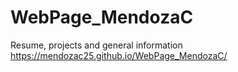# WebPage_MendozaC
Resume, projects and general information
https://mendozac25.github.io/WebPage_MendozaC/
